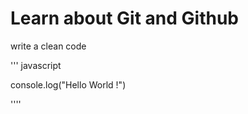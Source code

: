# Learn about Git and Github 

write a clean code 


''' javascript 

console.log("Hello World !")

''''